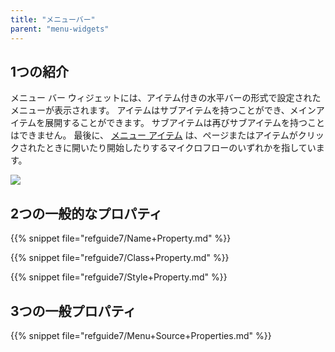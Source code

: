 ```yaml
---
title: "メニューバー"
parent: "menu-widgets"
---
```


## 1つの紹介

メニュー バー ウィジェットには、アイテム付きの水平バーの形式で設定されたメニューが表示されます。 アイテムはサブアイテムを持つことができ、メインアイテムを展開することができます。 サブアイテムは再びサブアイテムを持つことはできません。 最後に、 [メニュー アイテム](menu-item) は、ページまたはアイテムがクリックされたときに開いたり開始したりするマイクロフローのいずれかを指しています。

![](attachments/pages/menu-bar.png)

## 2つの一般的なプロパティ

{{% snippet file="refguide7/Name+Property.md" %}}

{{% snippet file="refguide7/Class+Property.md" %}}

{{% snippet file="refguide7/Style+Property.md" %}}

## 3つの一般プロパティ

{{% snippet file="refguide7/Menu+Source+Properties.md" %}}
